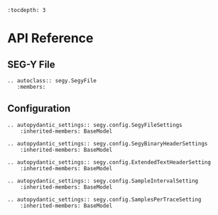 ```{eval-rst}
:tocdepth: 3
```

# API Reference

## SEG-Y File

```{eval-rst}
.. autoclass:: segy.SegyFile
   :members:
```

## Configuration

```{eval-rst}
.. autopydantic_settings:: segy.config.SegyFileSettings
    :inherited-members: BaseModel
```

```{eval-rst}
.. autopydantic_settings:: segy.config.SegyBinaryHeaderSettings
    :inherited-members: BaseModel
```

```{eval-rst}
.. autopydantic_settings:: segy.config.ExtendedTextHeaderSetting
    :inherited-members: BaseModel
```

```{eval-rst}
.. autopydantic_settings:: segy.config.SampleIntervalSetting
    :inherited-members: BaseModel
```

```{eval-rst}
.. autopydantic_settings:: segy.config.SamplesPerTraceSetting
    :inherited-members: BaseModel
```
